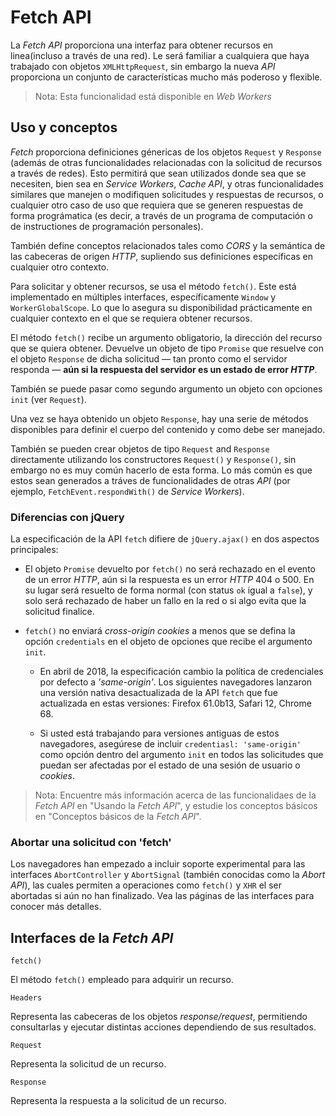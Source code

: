 # Fetch API

La *Fetch API* proporciona una interfaz para obtener recursos en linea(incluso a través de una red). Le será familiar a cualquiera que haya trabajado con objetos `XMLHttpRequest`, sin embargo la nueva *API* proporciona un conjunto de características mucho más poderoso y flexible.

> Nota: Esta funcionalidad está disponible en *Web Workers*

## Uso y conceptos

*Fetch* proporciona definiciones génericas de los objetos `Request` y `Response` (además de otras funcionalidades relacionadas con la solicitud de recursos a través de redes). Esto permitirá que sean utilizados donde sea que se necesiten, bien sea en *Service Workers*, *Cache API*, y otras funcionalidades similares que manejen o modifiquen solicitudes y respuestas de recursos, o cualquier otro caso de uso que requiera que se generen respuestas de forma prográmatica (es decir, a través de un programa de computación o de instructiones de programación personales).

También define conceptos relacionados tales como *CORS* y la semántica de las cabeceras de origen *HTTP*, supliendo sus definiciones específicas en cualquier otro contexto.

Para solicitar y obtener recursos, se usa el método `fetch()`. Este está implementado en múltiples interfaces, específicamente `Window` y `WorkerGlobalScope`. Lo que lo asegura su disponibilidad prácticamente en cualquier contexto en el que se requiera obtener recursos.

El método `fetch()` recibe un argumento obligatorio, la dirección del recurso que se quiera obtener. Devuelve un objeto de tipo `Promise` que resuelve con el objeto `Response` de dicha solicitud — tan pronto como el servidor responda — **aún si la respuesta del servidor es un estado de error *HTTP***.

También se puede pasar como segundo argumento un objeto con opciones `init` (ver `Request`).

Una vez se haya obtenido un objeto `Response`, hay una serie de métodos disponibles para definir el cuerpo del contenido y como debe ser manejado.

También se pueden crear objetos de tipo `Request` and `Response` directamente utilizando los constructores `Request()` y `Response()`, sin embargo no es muy común hacerlo de esta forma. Lo más común es que estos sean generados a tráves de funcionalidades de otras *API* (por ejemplo, `FetchEvent.respondWith()` de *Service Workers*).

### Diferencias con jQuery

La especificación de la API `fetch` difiere de `jQuery.ajax()` en dos aspectos principales:

- El objeto `Promise` devuelto por `fetch()` no será rechazado en el evento de un error *HTTP*, aún si la respuesta es un error *HTTP* 404 o 500. En su lugar será resuelto de forma normal (con status `ok` igual a `false`), y solo será rechazado de haber un fallo en la red o si algo evita que la solicitud finalice.

- `fetch()` no enviará *cross-origin cookies* a menos que se defina la opción `credentials` en el objeto de opciones que recibe el argumento `init`.

  - En abril de 2018, la especificación cambio la política de credenciales por defecto a *'same-origin'*. Los siguientes navegadores lanzaron una versión nativa desactualizada de la API `fetch` que fue actualizada en estas versiones: Firefox 61.0b13, Safari 12, Chrome 68.
  
  - Si usted está trabajando para versiones antiguas de estos navegadores, asegúrese de incluir `credentiasl: 'same-origin'` como opción dentro del argumento `init` en todos las solicitudes que puedan ser afectadas por el estado de una sesión de usuario o *cookies*.

> Nota: Encuentre más información acerca de las funcionalidaes de la *Fetch API* en "Usando la *Fetch API*", y estudie los conceptos básicos en "Conceptos básicos de la *Fetch API*".

### Abortar una solicitud con 'fetch'

Los navegadores han empezado a incluir soporte experimental para las interfaces `AbortController` y `AbortSignal` (también conocidas como  la *Abort API*), las cuales permiten a operaciones como `fetch()` y `XHR` el ser abortadas si aún no han finalizado. Vea las páginas de las interfaces para conocer más detalles.

## Interfaces de la *Fetch API*

`fetch()`

El método `fetch()` empleado para adquirir un recurso.


`Headers`

Representa las cabeceras de los objetos *response/request*, permitiendo consultarlas y ejecutar distintas acciones dependiendo de sus resultados.


`Request`

Representa la solicitud de un recurso.


`Response`

Representa la respuesta a la solicitud de un recurso.
